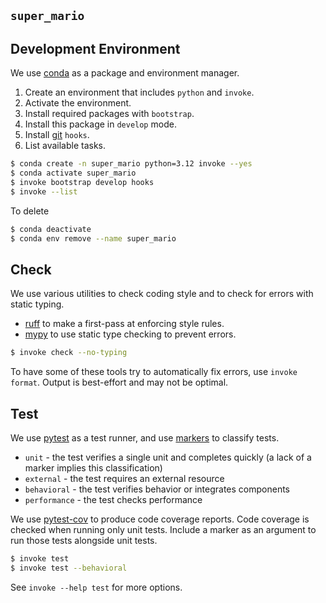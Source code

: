 ## `super_mario`

## Development Environment

We use [conda](https://conda.io/) as a package and environment manager.

1. Create an environment that includes `python` and `invoke`.
2. Activate the environment.
3. Install required packages with `bootstrap`.
4. Install this package in `develop` mode.
5. Install [git](https://git-scm.com/) `hooks`.
6. List available tasks.

```sh
$ conda create -n super_mario python=3.12 invoke --yes
$ conda activate super_mario
$ invoke bootstrap develop hooks
$ invoke --list
```

To delete

```sh
$ conda deactivate
$ conda env remove --name super_mario
```

## Check

We use various utilities to check coding style and to check for errors with static typing.

* [ruff](https://docs.astral.sh/ruff/) to make a first-pass at enforcing style rules.
* [mypy](http://www.mypy-lang.org/) to use static type checking to prevent errors.

```sh
$ invoke check --no-typing
```

To have some of these tools try to automatically fix errors, use `invoke format`. Output is best-effort and may not be
optimal.

## Test

We use [pytest](https://pytest.org/) as a test runner, and use [markers](https://docs.pytest.org/en/latest/mark.html) to
classify tests.

* `unit` - the test verifies a single unit and completes quickly (a lack of a marker implies this classification)
* `external` - the test requires an external resource
* `behavioral` - the test verifies behavior or integrates components
* `performance` - the test checks performance

We use [pytest-cov](https://pytest-cov.readthedocs.io/en/latest/) to produce code coverage reports. Code coverage is
checked when running only unit tests. Include a marker as an argument to run those tests alongside unit tests.

```sh
$ invoke test
$ invoke test --behavioral
```

See `invoke --help test` for more options.